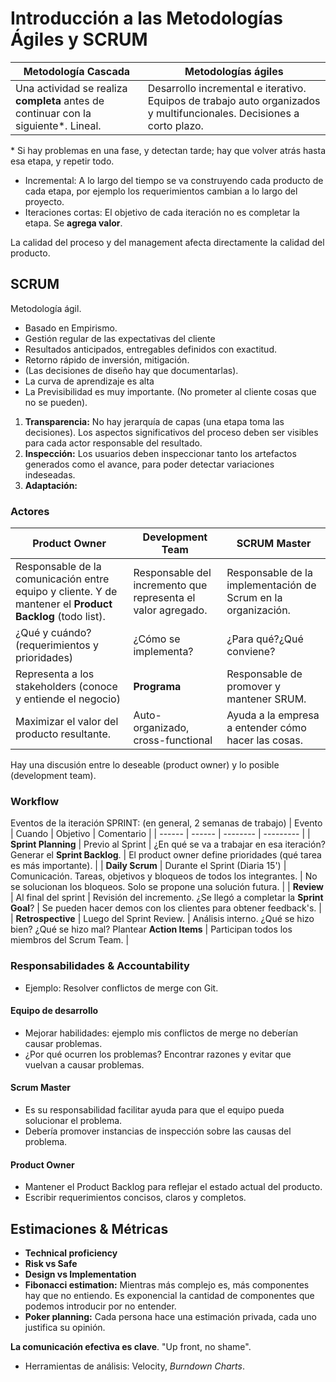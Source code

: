 # Introducción a las Metodologías Ágiles y SCRUM

| Metodología Cascada |  Metodologías ágiles | 
| -|-|
|  Una actividad se realiza **completa** antes de continuar con la siguiente*. Lineal.| Desarrollo incremental e iterativo. Equipos de trabajo auto organizados y multifuncionales. Decisiones a corto plazo. |
\* Si hay problemas en una fase, y detectan tarde; hay que volver atrás hasta esa etapa, y repetir todo. 

* Incremental: A lo largo del tiempo se va construyendo cada producto de cada etapa, por ejemplo los requerimientos cambian a lo largo del proyecto. 
* Iteraciones cortas: El objetivo de cada iteración no es completar la etapa. Se **agrega valor**.

La calidad del proceso y del management afecta directamente la calidad del producto.

## SCRUM
Metodología ágil.
+ Basado en Empirismo.
+ Gestión regular de las expectativas del cliente
+ Resultados anticipados, entregables definidos con exactitud.
+ Retorno rápido de inversión, mitigación.
+ (Las decisiones de diseño hay que documentarlas).
+ La curva de aprendizaje es alta
+ La Previsibilidad es muy importante. (No prometer al cliente cosas que no se pueden).


1. **Transparencia:** No hay jerarquía de capas (una etapa toma las decisiones). Los aspectos significativos del proceso deben ser visibles para cada actor responsable del resultado.
2. **Inspección:** Los usuarios deben inspeccionar tanto los artefactos generados como el avance, para poder detectar variaciones indeseadas.
3. **Adaptación:** 


### Actores
| Product Owner | Development Team | SCRUM Master |
| - | - | - |
| Responsable de la comunicación entre equipo y cliente. Y de mantener el **Product Backlog** (todo list). | Responsable del incremento que representa el valor agregado. | Responsable de la implementación de Scrum en la organización. |
| ¿Qué y cuándo? (requerimientos y prioridades) | ¿Cómo se implementa? |¿Para qué?¿Qué conviene? |
| Representa a los stakeholders (conoce y entiende el negocio) | **Programa** |  Responsable de promover y mantener SRUM. |
| Maximizar el valor del producto resultante. | Auto-organizado, cross-functional| Ayuda a la empresa a entender cómo hacer las cosas. |

Hay una discusión entre lo deseable (product owner) y lo posible (development team).

### Workflow
Eventos de la iteración SPRINT: (en general, 2 semanas de trabajo) 
| Evento | Cuando | Objetivo | Comentario | 
| ------ | ------ | -------- |  --------- |
| **Sprint Planning** | Previo al Sprint | ¿En qué se va a trabajar en esa iteración? Generar el **Sprint Backlog**. | El product owner define prioridades (qué tarea es más importante).  |
| **Daily Scrum** | Durante el Sprint (Diaria 15') | Comunicación.  Tareas, objetivos y bloqueos de todos los integrantes.  |  No se solucionan los bloqueos. Solo se propone una solución futura. |
| **Review** | Al final del sprint | Revisión del incremento. ¿Se llegó a completar la **Sprint Goal**? | Se pueden hacer demos con los clientes para obtener feedback's. |
| **Retrospective** | Luego del Sprint Review. | Análisis interno. ¿Qué se hizo bien? ¿Qué se hizo mal? Plantear **Action Items** |  Participan todos los miembros del Scrum Team. |

### Responsabilidades & Accountability
+ Ejemplo: Resolver conflictos de merge con Git.

#### Equipo de desarrollo
+ Mejorar habilidades: ejemplo mis conflictos de merge no deberían causar problemas.
+ ¿Por qué ocurren los problemas? Encontrar razones y evitar que vuelvan a causar problemas.

#### Scrum Master
+ Es su responsabilidad facilitar ayuda para que el equipo pueda solucionar el problema.
+ Debería promover instancias de inspección sobre las causas del problema.

#### Product Owner
+ Mantener el Product Backlog para reflejar el estado actual del producto.
+ Escribir requerimientos concisos, claros y completos.

## Estimaciones & Métricas
+ **Technical proficiency**
+ **Risk vs Safe**
+ **Design vs Implementation**
+ **Fibonacci estimation:** Mientras más complejo es, más componentes hay que no entiendo. Es exponencial la cantidad de componentes que podemos introducir por no entender.
+ **Poker planning:** Cada persona hace una estimación privada, cada uno justifica su opinión.

**La comunicación efectiva es clave**. "Up front, no shame".

+ Herramientas de análisis: Velocity, *Burndown Charts*.

